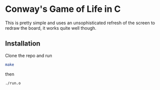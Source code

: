 # Conway's Game of Life in C

This is pretty simple and uses an unsophisticated refresh of the screen to redraw the board, it works quite well though.

## Installation

Clone the repo and run

```bash
make
```

then

```bash
./run.o
```
